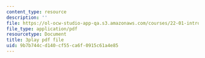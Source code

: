 ```yaml
---
content_type: resource
description: ''
file: https://ol-ocw-studio-app-qa.s3.amazonaws.com/courses/22-01-introduction-to-nuclear-engineering-and-ionizing-radiation-fall-2016/9b7b744cd140cf55ca6f0915c61a4e85_kJu5qVfSphw.pdf
file_type: application/pdf
resourcetype: Document
title: 3play pdf file
uid: 9b7b744c-d140-cf55-ca6f-0915c61a4e85
---
```

